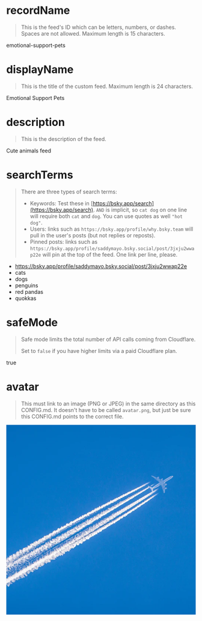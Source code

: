 
# recordName

> This is the feed's ID which can be letters, numbers, or dashes. Spaces are not allowed. Maximum length is 15 characters.

emotional-support-pets

# displayName

> This is the title of the custom feed. Maximum length is 24 characters.

Emotional Support Pets

# description

> This is the description of the feed.

Cute animals feed

# searchTerms

> There are three types of search terms:
>
> - Keywords: Test these in [https://bsky.app/search](https://bsky.app/search). `AND` is implicit, so `cat dog` on one line will require both `cat` and `dog`. You can use quotes as well `"hot dog"`.
> - Users: links such as `https://bsky.app/profile/why.bsky.team` will pull in the user's posts (but not replies or reposts).
> - Pinned posts: links such as `https://bsky.app/profile/saddymayo.bsky.social/post/3jxju2wwap22e` will pin at the top of the feed. One link per line, please.

- https://bsky.app/profile/saddymayo.bsky.social/post/3jxju2wwap22e
- cats
- dogs
- penguins
- red pandas
- quokkas

# safeMode

> Safe mode limits the total number of API calls coming from Cloudflare.
>
> Set to `false` if you have higher limits via a paid Cloudflare plan.

true

# avatar

> This must link to an image (PNG or JPEG) in the same directory as this CONFIG.md. It doesn't have to be called `avatar.png`, but just be sure this CONFIG.md points to the correct file.

![](avatar.png)
